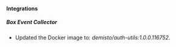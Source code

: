 
#### Integrations

##### Box Event Collector
- Updated the Docker image to: *demisto/auth-utils:1.0.0.116752*.




